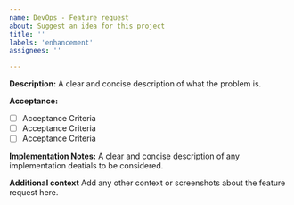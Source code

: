 ```yaml
---
name: DevOps - Feature request
about: Suggest an idea for this project
title: ''
labels: 'enhancement'
assignees: ''

---
```


**Description:**
A clear and concise description of what the problem is.

**Acceptance:**
- [ ] Acceptance Criteria 
- [ ] Acceptance Criteria 
- [ ] Acceptance Criteria 

**Implementation Notes:**
A clear and concise description of any implementation deatials to be considered.

**Additional context**
Add any other context or screenshots about the feature request here.
